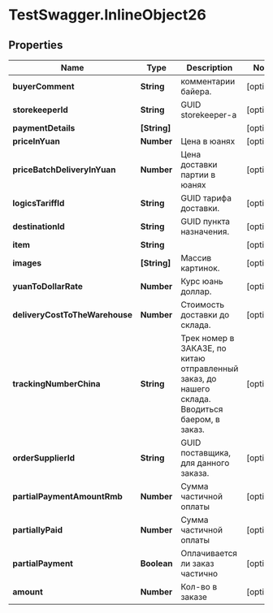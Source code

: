 # TestSwagger.InlineObject26

## Properties

Name | Type | Description | Notes
------------ | ------------- | ------------- | -------------
**buyerComment** | **String** | комментарии байера. | [optional] 
**storekeeperId** | **String** | GUID storekeeper-a | [optional] 
**paymentDetails** | **[String]** |  | [optional] 
**priceInYuan** | **Number** | Цена в юанях | [optional] 
**priceBatchDeliveryInYuan** | **Number** | Цена доставки партии в юанях | [optional] 
**logicsTariffId** | **String** | GUID тарифа доставки. | [optional] 
**destinationId** | **String** | GUID пункта назначения. | [optional] 
**item** | **String** |  | [optional] 
**images** | **[String]** | Массив картинок. | [optional] 
**yuanToDollarRate** | **Number** | Курс юань доллар. | [optional] 
**deliveryCostToTheWarehouse** | **Number** | Стоимость доставки до склада. | [optional] 
**trackingNumberChina** | **String** | Трек номер в ЗАКАЗЕ, по китаю отправленный заказ, до нашего склада. Вводиться баером, в заказ. | [optional] 
**orderSupplierId** | **String** | GUID поставщика, для данного заказа. | [optional] 
**partialPaymentAmountRmb** | **Number** | Cумма частичной оплаты | [optional] 
**partiallyPaid** | **Number** | Cумма частичной оплаты | [optional] 
**partialPayment** | **Boolean** | Оплачивается ли заказ частично | [optional] 
**amount** | **Number** | Кол-во в заказе | [optional] 


